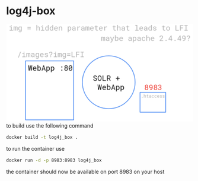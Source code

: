 # log4j-box

![idea.png](idea.png)
to build use the following command

```bash
docker build -t log4j_box .
```

to run the container use

```bash
docker run -d -p 8983:8983 log4j_box
```

the container should now be available on port 8983 on your host

